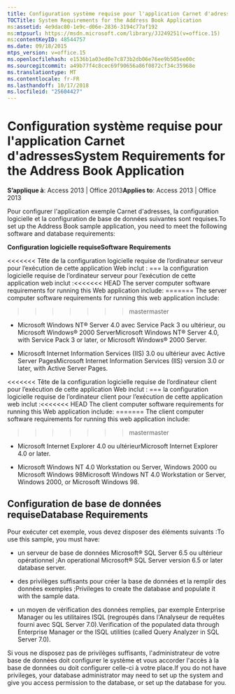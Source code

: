 ```yaml
---
title: Configuration système requise pour l'application Carnet d'adresses
TOCTitle: System Requirements for the Address Book Application
ms:assetid: 4e9dac80-1e9c-d06e-2836-3194c77af192
ms:mtpsurl: https://msdn.microsoft.com/library/JJ249251(v=office.15)
ms:contentKeyID: 48544757
ms.date: 09/18/2015
mtps_version: v=office.15
ms.openlocfilehash: e1536b1a03ed0e7c873b2db06e76ee9b505ee00c
ms.sourcegitcommit: a49b77f4c8cec69f90656a86f0872cf34c35968e
ms.translationtype: MT
ms.contentlocale: fr-FR
ms.lasthandoff: 10/17/2018
ms.locfileid: "25604427"
---
```

# <a name="system-requirements-for-the-address-book-application"></a><span data-ttu-id="f66eb-102">Configuration système requise pour l'application Carnet d'adresses</span><span class="sxs-lookup"><span data-stu-id="f66eb-102">System Requirements for the Address Book Application</span></span>


<span data-ttu-id="f66eb-103">**S’applique à**: Access 2013 | Office 2013</span><span class="sxs-lookup"><span data-stu-id="f66eb-103">**Applies to**: Access 2013 | Office 2013</span></span>

<span data-ttu-id="f66eb-104">Pour configurer l'application exemple Carnet d'adresses, la configuration logicielle et la configuration de base de données suivantes sont requises.</span><span class="sxs-lookup"><span data-stu-id="f66eb-104">To set up the Address Book sample application, you need to meet the following software and database requirements:</span></span>

<span data-ttu-id="f66eb-105">**Configuration logicielle requise**</span><span class="sxs-lookup"><span data-stu-id="f66eb-105">**Software Requirements**</span></span>

<span data-ttu-id="f66eb-106"><<<<<<< Tête de la configuration logicielle requise de l’ordinateur serveur pour l’exécution de cette application Web inclut : === la configuration logicielle requise de l’ordinateur serveur pour l’exécution de cette application web inclut :</span><span class="sxs-lookup"><span data-stu-id="f66eb-106"><<<<<<< HEAD The server computer software requirements for running this Web application include: ======= The server computer software requirements for running this web application include:</span></span>
>>>>>>> <span data-ttu-id="f66eb-107">master</span><span class="sxs-lookup"><span data-stu-id="f66eb-107">master</span></span>

  - <span data-ttu-id="f66eb-108">Microsoft Windows NT® Server 4.0 avec Service Pack 3 ou ultérieur, ou Microsoft Windows® 2000 Server</span><span class="sxs-lookup"><span data-stu-id="f66eb-108">Microsoft Windows NT® Server 4.0, with Service Pack 3 or later, or Microsoft Windows® 2000 Server.</span></span>

  - <span data-ttu-id="f66eb-109">Microsoft Internet Information Services (IIS) 3.0 ou ultérieur avec Active Server Pages</span><span class="sxs-lookup"><span data-stu-id="f66eb-109">Microsoft Internet Information Services (IIS) version 3.0 or later, with Active Server Pages.</span></span>

<span data-ttu-id="f66eb-110"><<<<<<< Tête de la configuration logicielle requise de l’ordinateur client pour l’exécution de cette application Web inclut : === la configuration logicielle requise de l’ordinateur client pour l’exécution de cette application web inclut :</span><span class="sxs-lookup"><span data-stu-id="f66eb-110"><<<<<<< HEAD The client computer software requirements for running this Web application include: ======= The client computer software requirements for running this web application include:</span></span>
>>>>>>> <span data-ttu-id="f66eb-111">master</span><span class="sxs-lookup"><span data-stu-id="f66eb-111">master</span></span>

  - <span data-ttu-id="f66eb-112">Microsoft Internet Explorer 4.0 ou ultérieur</span><span class="sxs-lookup"><span data-stu-id="f66eb-112">Microsoft Internet Explorer 4.0 or later.</span></span>

  - <span data-ttu-id="f66eb-113">Microsoft Windows NT 4.0 Workstation ou Server, Windows 2000 ou Microsoft Windows 98</span><span class="sxs-lookup"><span data-stu-id="f66eb-113">Microsoft Windows NT 4.0 Workstation or Server, Windows 2000, or Microsoft Windows 98.</span></span>

## <a name="database-requirements"></a><span data-ttu-id="f66eb-114">Configuration de base de données requise</span><span class="sxs-lookup"><span data-stu-id="f66eb-114">Database Requirements</span></span>

<span data-ttu-id="f66eb-115">Pour exécuter cet exemple, vous devez disposer des éléments suivants :</span><span class="sxs-lookup"><span data-stu-id="f66eb-115">To use this sample, you must have:</span></span>

  - <span data-ttu-id="f66eb-116">un serveur de base de données Microsoft® SQL Server 6.5 ou ultérieur opérationnel ;</span><span class="sxs-lookup"><span data-stu-id="f66eb-116">An operational Microsoft® SQL Server version 6.5 or later database server.</span></span>

  - <span data-ttu-id="f66eb-117">des privilèges suffisants pour créer la base de données et la remplir des données exemples ;</span><span class="sxs-lookup"><span data-stu-id="f66eb-117">Privileges to create the database and populate it with the sample data.</span></span>

  - <span data-ttu-id="f66eb-118">un moyen de vérification des données remplies, par exemple Enterprise Manager ou les utilitaires ISQL (regroupés dans l'Analyseur de requêtes fourni avec SQL Server 7.0).</span><span class="sxs-lookup"><span data-stu-id="f66eb-118">Verification of the populated data through Enterprise Manager or the ISQL utilities (called Query Analyzer in SQL Server 7.0).</span></span>

<span data-ttu-id="f66eb-119">Si vous ne disposez pas de privilèges suffisants, l'administrateur de votre base de données doit configurer le système et vous accorder l'accès à la base de données ou doit configurer celle-ci à votre place.</span><span class="sxs-lookup"><span data-stu-id="f66eb-119">If you do not have privileges, your database administrator may need to set up the system and give you access permission to the database, or set up the database for you.</span></span>

